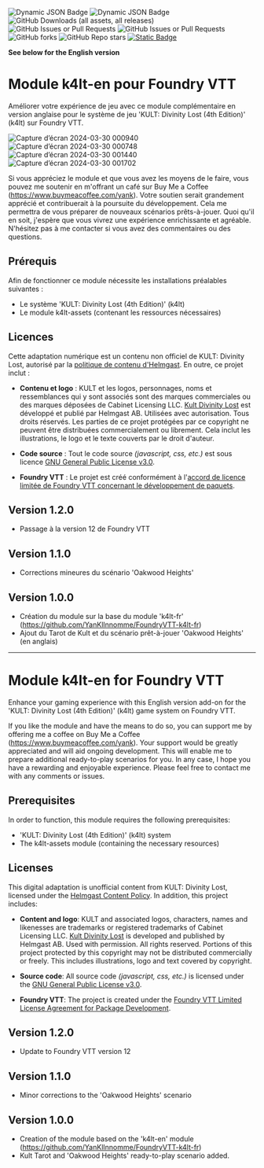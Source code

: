 ![Dynamic JSON Badge](https://img.shields.io/badge/dynamic/json?url=https%3A%2F%2Fraw.githubusercontent.com%2FYanKlInnomme%2FFoundryVTT-k4lt-en%2Fmaster%2Fmodule.json&query=%24.compatibility.verified&label=foundry%20vtt&color=%23ee9b3a) ![Dynamic JSON Badge](https://img.shields.io/badge/dynamic/json?url=https%3A%2F%2Fraw.githubusercontent.com%2FYanKlInnomme%2FFoundryVTT-k4lt-en%2Fmaster%2Fmodule.json&query=%24.version&label=version&color=%230f2f2b) ![GitHub Downloads (all assets, all releases)](https://img.shields.io/github/downloads/YanKlInnomme/FoundryVTT-k4lt-en/total) ![GitHub Issues or Pull Requests](https://img.shields.io/github/issues-raw/YanKlInnomme/FoundryVTT-k4lt-en) ![GitHub Issues or Pull Requests](https://img.shields.io/github/issues-closed-raw/YanKlInnomme/FoundryVTT-k4lt-en) ![GitHub forks](https://img.shields.io/github/forks/YanKlInnomme/FoundryVTT-k4lt-en) ![GitHub Repo stars](https://img.shields.io/github/stars/YanKlInnomme/FoundryVTT-k4lt-en) [![Static Badge](https://img.shields.io/badge/buy_me_a_coffee-FFDD00?logo=Buy%20Me%20A%20Coffee&logoColor=black)](https://www.buymeacoffee.com/yank)

**See below for the English version**

# Module k4lt-en pour Foundry VTT
Améliorer votre expérience de jeu avec ce module complémentaire en version anglaise pour le système de jeu 'KULT: Divinity Lost (4th Edition)' (k4lt) sur Foundry VTT.

![Capture d’écran 2024-03-30 000940](https://github.com/YanKlInnomme/FoundryVTT-k4lt-en/assets/100078854/4e8f8535-d277-40f6-a2d4-00ae655df786)
![Capture d’écran 2024-03-30 000748](https://github.com/YanKlInnomme/FoundryVTT-k4lt-en/assets/100078854/2fabcae3-4ad2-4483-bb9c-0ffccfe293ac)
![Capture d’écran 2024-03-30 001440](https://github.com/YanKlInnomme/FoundryVTT-k4lt-en/assets/100078854/19c5ebad-cd4c-4a77-89a6-6ae4f70716cc)
![Capture d’écran 2024-03-30 001702](https://github.com/YanKlInnomme/FoundryVTT-k4lt-en/assets/100078854/9a450670-0664-4905-9cb8-f17a18ab645a)

Si vous appréciez le module et que vous avez les moyens de le faire, vous pouvez me soutenir en m'offrant un café sur Buy Me a Coffee (https://www.buymeacoffee.com/yank). Votre soutien serait grandement apprécié et contribuerait à la poursuite du développement. Cela me permettra de vous préparer de nouveaux scénarios prêts-à-jouer. Quoi qu'il en soit, j'espère que vous vivrez une expérience enrichissante et agréable. N'hésitez pas à me contacter si vous avez des commentaires ou des questions.

## Prérequis

Afin de fonctionner ce module nécessite les installations préalables suivantes :
 * Le système 'KULT: Divinity Lost (4th Edition)' (k4lt)
 * Le module k4lt-assets (contenant les ressources nécessaires)

## Licences

Cette adaptation numérique est un contenu non officiel de KULT: Divinity Lost, autorisé par la [politique de contenu d'Helmgast](https://helmgast.se/en/meta/fan-content-policy). En outre, ce projet inclut :

- **Contenu et logo** : KULT et les logos, personnages, noms et ressemblances qui y sont associés sont des marques commerciales ou des marques déposées de Cabinet Licensing LLC. [Kult Divinity Lost](https://kultdivinitylost.com/) est développé et publié par Helmgast AB. Utilisées avec autorisation. Tous droits réservés. Les parties de ce projet protégées par ce copyright ne peuvent être distribuées commercialement ou librement. Cela inclut les illustrations, le logo et le texte couverts par le droit d'auteur.

- **Code source** : Tout le code source _(javascript, css, etc.)_ est sous licence [GNU General Public License v3.0](https://www.gnu.org/licenses/gpl-3.0.en.html).

- **Foundry VTT** : Le projet est créé conformément à l'[accord de licence limitée de Foundry VTT concernant le développement de paquets](https://foundryvtt.com/article/license/).

## Version 1.2.0
 * Passage à la version 12 de Foundry VTT

## Version 1.1.0
 * Corrections mineures du scénario 'Oakwood Heights'

## Version 1.0.0
 * Création du module sur la base du module 'k4lt-fr' (https://github.com/YanKlInnomme/FoundryVTT-k4lt-fr)
 * Ajout du Tarot de Kult et du scénario prêt-à-jouer 'Oakwood Heights' (en anglais)

---------------------------------------------------------------------

# Module k4lt-en for Foundry VTT
Enhance your gaming experience with this English version add-on for the 'KULT: Divinity Lost (4th Edition)' (k4lt) game system on Foundry VTT.

If you like the module and have the means to do so, you can support me by offering me a coffee on Buy Me a Coffee (https://www.buymeacoffee.com/yank). Your support would be greatly appreciated and will aid ongoing development. This will enable me to prepare additional ready-to-play scenarios for you. In any case, I hope you have a rewarding and enjoyable experience. Please feel free to contact me with any comments or issues.

## Prerequisites

In order to function, this module requires the following prerequisites:
 * 'KULT: Divinity Lost (4th Edition)' (k4lt) system
 * The k4lt-assets module (containing the necessary resources)

## Licenses

This digital adaptation is unofficial content from KULT: Divinity Lost, licensed under the [Helmgast Content Policy](https://helmgast.se/en/meta/fan-content-policy). In addition, this project includes:

- **Content and logo**: KULT and associated logos, characters, names and likenesses are trademarks or registered trademarks of Cabinet Licensing LLC. [Kult Divinity Lost](https://kultdivinitylost.com/) is developed and published by Helmgast AB. Used with permission. All rights reserved. Portions of this project protected by this copyright may not be distributed commercially or freely. This includes illustrations, logo and text covered by copyright.

- **Source code**: All source code _(javascript, css, etc.)_ is licensed under the [GNU General Public License v3.0](https://www.gnu.org/licenses/gpl-3.0.en.html).

- **Foundry VTT**: The project is created under the [Foundry VTT Limited License Agreement for Package Development](https://foundryvtt.com/article/license/).

## Version 1.2.0
 * Update to Foundry VTT version 12

## Version 1.1.0
 * Minor corrections to the 'Oakwood Heights' scenario

## Version 1.0.0
 * Creation of the module based on the 'k4lt-en' module (https://github.com/YanKlInnomme/FoundryVTT-k4lt-fr)
 * Kult Tarot and 'Oakwood Heights' ready-to-play scenario added.
